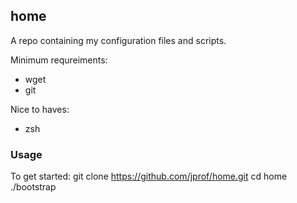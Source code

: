 home
----

A repo containing my configuration files and scripts.

Minimum requreiments:
  * wget
  * git

Nice to haves:
  * zsh

### Usage ###

To get started:
    git clone https://github.com/jprof/home.git
    cd home
    ./bootstrap

